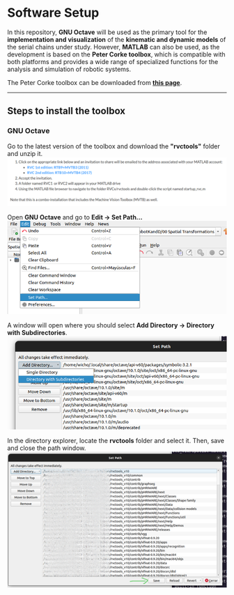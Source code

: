 # Software Setup

In this repository, **GNU Octave** will be used as the primary tool for the **implementation and visualization** of the **kinematic and dynamic models** of the serial chains under study. However, **MATLAB** can also be used, as the development is based on the **Peter Corke toolbox**, which is compatible with both platforms and provides a wide range of specialized functions for the analysis and simulation of robotic systems.

The Peter Corke toolbox can be downloaded from [**this page**](https://petercorke.com/toolboxes/robotics-toolbox/).

***
## Steps to install the toolbox
### GNU Octave
Go to the latest version of the toolbox and download the **"rvctools"** folder and unzip it.
<img src="../Images/00_SWSetup.png" width="600"/>

Open **GNU Octave** and go to **Edit → Set Path...**
<img src="../Images/01_SWSetup.png" width="600"/>

A window will open where you should select **Add Directory → Directory with Subdirectories**.
<img src="../Images/02_SWSetup.png" width="600"/>

In the directory explorer, locate the **rvctools** folder and select it. Then, save and close the path window.
<img src="../Images/03_SWSetup.png" width="600"/>